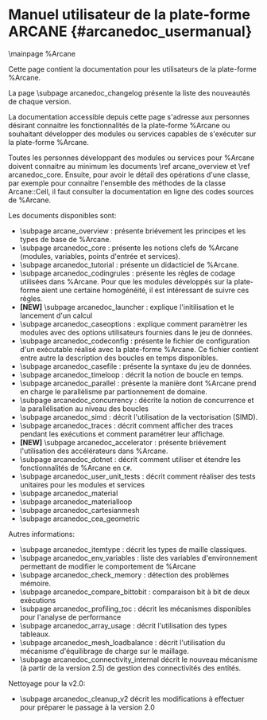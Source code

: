 ﻿Manuel utilisateur de la plate-forme ARCANE {#arcanedoc_usermanual}
=========================

\mainpage %Arcane

Cette page contient la documentation pour les utilisateurs de la plate-forme %Arcane.

La page \subpage arcanedoc_changelog présente la liste des nouveautés de chaque version.

La documentation accessible depuis cette page s'adresse aux personnes
désirant connaitre les fonctionnalités de la plate-forme %Arcane ou
souhaitant développer des modules ou services capables de s'exécuter
sur la plate-forme %Arcane.

Toutes les personnes développant des modules ou services pour %Arcane
doivent connaitre au minimum les documents \ref arcane_overview et
\ref arcanedoc_core. Ensuite, pour avoir le détail des opérations
d'une classe, par exemple pour connaitre l'ensemble des méthodes de la
classe Arcane::Cell, il faut consulter la documentation en ligne des
codes sources de %Arcane.

Les documents disponibles sont:

- \subpage arcane_overview : présente briévement les principes et 
  les types de base de %Arcane.
- \subpage arcanedoc_core : présente les notions clefs de %Arcane (modules,
  variables, points d'entrée et services).
- \subpage arcanedoc_tutorial : présente un didacticiel de %Arcane.
- \subpage arcanedoc_codingrules : présente les règles de codage utilisées
   dans %Arcane. Pour que les modules développés sur la plate-forme aient
   une certaine homogénéité, il est intéressant de suivre ces règles.
- **[NEW]** \subpage arcanedoc_launcher : explique l'initilisation et le lancement d'un calcul
- \subpage arcanedoc_caseoptions : explique comment paramètrer les modules
   avec des options utilisateurs fournies dans le jeu de données.
- \subpage arcanedoc_codeconfig : présente le fichier de configuration d'un exécutable
   réalisé avec la plate-forme %Arcane. Ce fichier contient entre autre la description des
   boucles en temps disponibles.
- \subpage arcanedoc_casefile : présente la syntaxe du jeu de données.
- \subpage arcanedoc_timeloop : décrit la notion de boucle en temps.
- \subpage arcanedoc_parallel : présente la manière dont %Arcane prend en charge le parallèlisme par partionnement de domaine.
- \subpage arcanedoc_concurrency : décrite la notion de concurrence et la parallélisation au niveau des boucles
- \subpage arcanedoc_simd : décrit l'utilisation de la vectorisation (SIMD).
- \subpage arcanedoc_traces : décrit comment afficher des traces pendant les
   exécutions et comment paramétrer leur affichage.
- **[NEW]** \subpage arcanedoc_accelerator : présente briévement l'utilisation des accélérateurs dans %Arcane.
- \subpage arcanedoc_dotnet : décrit comment utiliser et étendre les fonctionnalités de %Arcane en `C#`.
- \subpage arcanedoc_user_unit_tests : décrit comment réaliser des tests unitaires pour les modules et services
- \subpage arcanedoc_material
- \subpage arcanedoc_materialloop
- \subpage arcanedoc_cartesianmesh
- \subpage arcanedoc_cea_geometric

Autres informations:

- \subpage arcanedoc_itemtype : décrit les types de maille classiques.
- \subpage arcanedoc_env_variables : liste des variables d'environnement permettant de modifier le comportement de %Arcane
- \subpage arcanedoc_check_memory : détection des problèmes mémoire.
- \subpage arcanedoc_compare_bittobit : comparaison bit à bit de deux exécutions
- \subpage arcanedoc_profiling_toc : décrit les mécanismes disponibles pour l'analyse de performance
- \subpage arcanedoc_array_usage : décrit l'utilisation des types tableaux.
- \subpage arcanedoc_mesh_loadbalance : décrit l'utilisation du mécanisme d'équilibrage de charge sur le maillage.
- \subpage arcanedoc_connectivity_internal décrit le nouveau mécanisme (à partir de la version 2.5) de gestion des connectivités des entités.

Nettoyage pour la v2.0:

- \subpage arcanedoc_cleanup_v2 décrit les modifications à effectuer pour préparer le passage à la version 2.0
